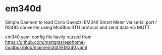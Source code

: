# em340d
Simple Daemon to read Carlo Gavazzi EM340 Smart Meter via serial port / RS485 converter using ModBus RTU protocol and send data via MQTT.

em340.yaml config file havily reused from https://github.com/martgras/esphome-modbus/blob/main/em340/EM340.yaml
